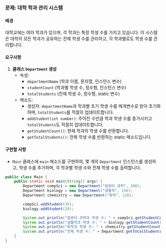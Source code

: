 
### 문제: 대학 학과 관리 시스템

#### 배경
대학교에는 여러 학과가 있으며, 각 학과는 특정 학생 수를 가지고 있습니다.
이 시스템은 대학의 모든 학과가 공유하는 전체 학생 수를 관리하고,
각 학과별로도 학생 수를 관리합니다.

#### 요구사항
1. **클래스 `Department` 생성**
    - 속성:
        - `departmentName` (학과 이름, 문자열, 인스턴스 변수)
        - `studentCount` (학과별 학생 수, 정수형, 인스턴스 변수)
        - `totalStudents` (전체 학생 수, 정수형, static 변수)
    - 메소드:
        - 생성자: `departmentName`과 학과별 초기 학생 수를 매개변수로 받아 초기화하며, `totalStudents`를 적절히 업데이트합니다.
        - `addStudent(int number)`: 주어진 수만큼 학과 학생 수를 증가시키고 `totalStudents`도 적절히 업데이트합니다.
        - `getStudentCount()`: 현재 학과의 학생 수를 반환합니다.
        - `getTotalStudents()`: 전체 학생 수를 반환하는 static 메소드입니다.

#### 구현할 사항
- `Main` 클래스에 `main` 메소드를 구현하여, 몇 개의 `Department` 인스턴스를 생성하고, 학생 수를 추가하며, 각 학과별 학생 수와 전체 학생 수를 출력합니다.

```java
public class Main {
    public static void main(String[] args) {
        Department compSci = new Department("컴퓨터 과학", 200);
        Department biology = new Department("생물학", 150);
        Department chemistry = new Department("화학", 120);

        compSci.addStudent(30);
        biology.addStudent(20);

        System.out.println("컴퓨터 과학과 학생 수: " + compSci.getStudentCount());
        System.out.println("생물학과 학생 수: " + biology.getStudentCount());
        System.out.println("화학과 학생 수: " + chemistry.getStudentCount());
        System.out.println("전체 학생 수: " + Department.getTotalStudents());
    }
}
```